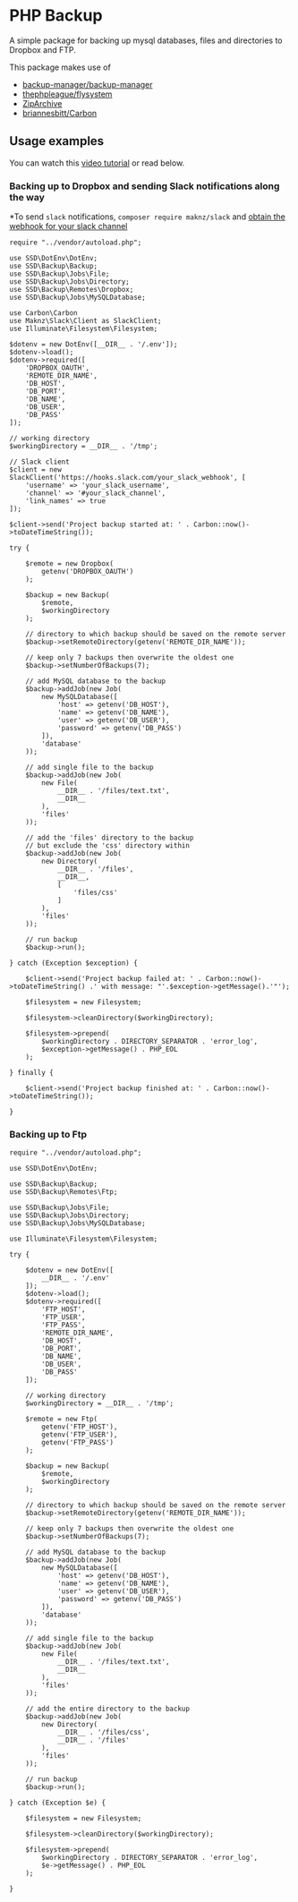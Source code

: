 # PHP Backup

A simple package for backing up mysql databases, files and directories to Dropbox and FTP.

This package makes use of

- [backup-manager/backup-manager](https://github.com/backup-manager/backup-manager)
- [thephpleague/flysystem](https://github.com/thephpleague/flysystem)
- [ZipArchive](http://php.net/manual/en/class.ziparchive.php)
- [briannesbitt/Carbon](https://github.com/briannesbitt/Carbon)

## Usage examples

You can watch this [video tutorial](https://ssdtutorials.com/courses/dropbox-backup) or read below.


### Backing up to Dropbox and sending Slack notifications along the way

*To send `slack` notifications, `composer require maknz/slack` and [obtain the webhook for your slack channel](https://my.slack.com/services/new/incoming-webhook)

```
require "../vendor/autoload.php";

use SSD\DotEnv\DotEnv;
use SSD\Backup\Backup;
use SSD\Backup\Jobs\File;
use SSD\Backup\Jobs\Directory;
use SSD\Backup\Remotes\Dropbox;
use SSD\Backup\Jobs\MySQLDatabase;

use Carbon\Carbon
use Maknz\Slack\Client as SlackClient;
use Illuminate\Filesystem\Filesystem;

$dotenv = new DotEnv([__DIR__ . '/.env']);
$dotenv->load();
$dotenv->required([
    'DROPBOX_OAUTH',
    'REMOTE_DIR_NAME',
    'DB_HOST',
    'DB_PORT',
    'DB_NAME',
    'DB_USER',
    'DB_PASS'
]);

// working directory
$workingDirectory = __DIR__ . '/tmp';

// Slack client
$client = new SlackClient('https://hooks.slack.com/your_slack_webhook', [
    'username' => 'your_slack_username',
    'channel' => '#your_slack_channel',
    'link_names' => true
]);

$client->send('Project backup started at: ' . Carbon::now()->toDateTimeString());

try {

    $remote = new Dropbox(
        getenv('DROPBOX_OAUTH')
    );

    $backup = new Backup(
        $remote,
        $workingDirectory
    );

    // directory to which backup should be saved on the remote server
    $backup->setRemoteDirectory(getenv('REMOTE_DIR_NAME'));

    // keep only 7 backups then overwrite the oldest one
    $backup->setNumberOfBackups(7);

    // add MySQL database to the backup
    $backup->addJob(new Job(
        new MySQLDatabase([
            'host' => getenv('DB_HOST'),
            'name' => getenv('DB_NAME'),
            'user' => getenv('DB_USER'),
            'password' => getenv('DB_PASS')
        ]),
        'database'
    ));

    // add single file to the backup
    $backup->addJob(new Job(
        new File(
            __DIR__ . '/files/text.txt',
            __DIR__
        ),
        'files'
    ));

    // add the 'files' directory to the backup
    // but exclude the 'css' directory within
    $backup->addJob(new Job(
        new Directory(
            __DIR__ . '/files',
            __DIR__,
            [
                'files/css'
            ]
        ),
        'files'
    ));

    // run backup
    $backup->run();

} catch (Exception $exception) {

    $client->send('Project backup failed at: ' . Carbon::now()->toDateTimeString() .' with message: "'.$exception->getMessage().'"');

    $filesystem = new Filesystem;
    
    $filesystem->cleanDirectory($workingDirectory);

    $filesystem->prepend(
        $workingDirectory . DIRECTORY_SEPARATOR . 'error_log',
        $exception->getMessage() . PHP_EOL
    );

} finally {
 
    $client->send('Project backup finished at: ' . Carbon::now()->toDateTimeString());

}
```

### Backing up to Ftp

```
require "../vendor/autoload.php";

use SSD\DotEnv\DotEnv;

use SSD\Backup\Backup;
use SSD\Backup\Remotes\Ftp;

use SSD\Backup\Jobs\File;
use SSD\Backup\Jobs\Directory;
use SSD\Backup\Jobs\MySQLDatabase;

use Illuminate\Filesystem\Filesystem;

try {

    $dotenv = new DotEnv([
        __DIR__ . '/.env'
    ]);
    $dotenv->load();
    $dotenv->required([
        'FTP_HOST',
        'FTP_USER',
        'FTP_PASS',
        'REMOTE_DIR_NAME',
        'DB_HOST',
        'DB_PORT',
        'DB_NAME',
        'DB_USER',
        'DB_PASS'
    ]);
    
    // working directory
    $workingDirectory = __DIR__ . '/tmp';

    $remote = new Ftp(
        getenv('FTP_HOST'),
        getenv('FTP_USER'),
        getenv('FTP_PASS')
    );

    $backup = new Backup(
        $remote,
        $workingDirectory
    );

    // directory to which backup should be saved on the remote server
    $backup->setRemoteDirectory(getenv('REMOTE_DIR_NAME'));

    // keep only 7 backups then overwrite the oldest one
    $backup->setNumberOfBackups(7);

    // add MySQL database to the backup
    $backup->addJob(new Job(
        new MySQLDatabase([
            'host' => getenv('DB_HOST'),
            'name' => getenv('DB_NAME'),
            'user' => getenv('DB_USER'),
            'password' => getenv('DB_PASS')
        ]),
        'database'
    ));

    // add single file to the backup
    $backup->addJob(new Job(
        new File(
            __DIR__ . '/files/text.txt',
            __DIR__
        ),
        'files'
    ));

    // add the entire directory to the backup
    $backup->addJob(new Job(
        new Directory(
            __DIR__ . '/files/css',
            __DIR__ . '/files'
        ),
        'files'
    ));

    // run backup
    $backup->run();

} catch (Exception $e) {

    $filesystem = new Filesystem;
    
    $filesystem->cleanDirectory($workingDirectory);

    $filesystem->prepend(
        $workingDirectory . DIRECTORY_SEPARATOR . 'error_log',
        $e->getMessage() . PHP_EOL
    );

}
```